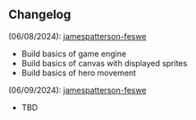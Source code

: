 ## Changelog

(06/08/2024): [jamespatterson-feswe](https://www.linkedin.com/in/james-earl-patterson/)
  - Build basics of game engine
  - Build basics of canvas with displayed sprites
  - Build basics of hero movement

(06/09/2024): [jamespatterson-feswe](https://www.linkedin.com/in/james-earl-patterson/)
  - TBD
